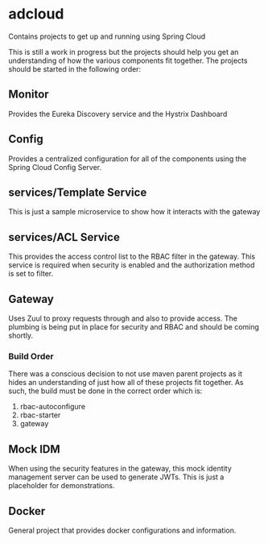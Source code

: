 # adcloud
Contains projects to get up and running using Spring Cloud

This is still a work in progress but the projects should help you get an understanding of how the various components fit together. The projects should be started in the following order:

## Monitor
Provides the Eureka Discovery service and the Hystrix Dashboard

## Config
Provides a centralized configuration for all of the components using the Spring Cloud Config Server.

## services/Template Service
This is just a sample microservice to show how it interacts with the gateway

## services/ACL Service
This provides the access control list to the RBAC filter in the gateway. This service is required when security is enabled and the authorization method is set to filter.

## Gateway
Uses Zuul to proxy requests through and also to provide access. The plumbing is being put in place for security and RBAC and should be coming shortly.

### Build Order
There was a conscious decision to not use maven parent projects as it hides an understanding of just how all of these projects fit together. As such, the build must be done in the correct order which is:

1) rbac-autoconfigure
2) rbac-starter
3) gateway

## Mock IDM
When using the security features in the gateway, this mock identity management server can be used to generate JWTs. This is just a placeholder for demonstrations.

## Docker
General project that provides docker configurations and information.

